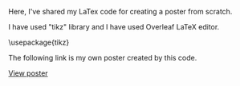 Here, I've shared my LaTex code for creating a poster from scratch.

I have used "tikz" library and I have used  Overleaf LaTeX editor. 


\usepackage{tikz}



The following link is my own poster created by this code.

[View poster](poster.pdf)